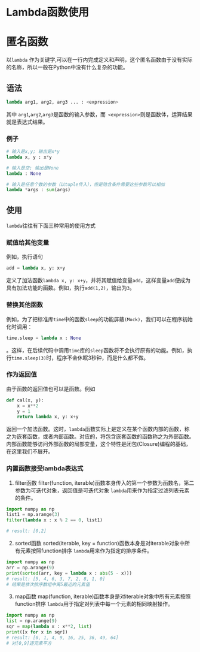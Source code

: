 # Lambda函数使用

# 匿名函数
以`lambda` 作为关键字,可以在一行内完成定义和声明，这个匿名函数由于没有实际的名称，所以一般在Python中没有什么复杂的功能。
## 语法
```Python
lambda arg1, arg2, arg3 ... : <expression>
```
其中 `arg1`,`arg2`,`arg3`是函数的输入参数，而`
<expression>`则是函数体，运算结果就是表达式结果。

### 例子
```Python
# 输入是x,y; 输出是x*y
lambda x, y : x*y 

# 输入是空; 输出是None
lambda : None 

# 输入是任意个数的参数（以tuple传入），但是隐含条件需要这些参数可以相加
lambda *args : sum(args) 
```

## 使用
`lambda`往往有下面三种常用的使用方式

### 赋值给其他变量
例如，执行语句
```Python
add = lambda x, y: x+y
```
定义了加法函数`lambda x, y: x+y`，并将其赋值给变量`add`，这样变量`add`便成为具有加法功能的函数。例如，执行`add(1,2)`，输出为`3`。

### 替换其他函数
例如，为了把标准库`time`中的函数`sleep`的功能屏蔽`(Mock)`，我们可以在程序初始化时调用：
```Python
time.sleep = lambda x : None
```
。这样，在后续代码中调用`time`库的`sleep`函数将不会执行原有的功能。例如，执行`time.sleep(3)`时，程序不会休眠3秒钟，而是什么都不做。

### 作为返回值
由于函数的返回值也可以是函数。例如
```Python
def cal(x, y):
    x = x**2
    y = 1
    return lambda x, y: x+y
```
返回一个加法函数。这时，`lambda`函数实际上是定义在某个函数内部的函数，称之为嵌套函数，或者内部函数。对应的，将包含嵌套函数的函数称之为外部函数。内部函数能够访问外部函数的局部变量，这个特性是闭包(Closure)编程的基础，在这里我们不展开。

### 内置函数接受lambda表达式
1. filter函数
filter(function, iterable)函数本身传入的第一个参数为函数名，第二参数为可迭代对象，返回值是可迭代对象
`lambda`用来作为指定过滤列表元素的条件。
```python
import numpy as np
list1 = np.arange(3)
filter(lambda x : x % 2 == 0, list1)

# result: [0,2]
```
2. sorted函数
sorted(iterable, key = function)函数本身是对iterable对象中所有元素按照function排序
`lambda`用来作为指定的排序条件。
```python
import numpy as np
arr = np.arange(9)
print(sorted(arr, key = lambda x : abs(5 - x)))
# result: [5, 4, 6, 3, 7, 2, 8, 1, 0]
# 结果是依次排序数组中离5最近的元素值
```
3. map函数
map(function, iterable)函数本身是对iterable对象中所有元素按照function排序
`lambda`用于指定对列表中每一个元素的相同映射操作。
```python
import numpy as np
list = np.arange(9)
sqr = map(lambda x : x**2, list)
print([x for x in sqr])
# result: [0, 1, 4, 9, 16, 25, 36, 49, 64]
# 对[0,9]逐元素平方
```
